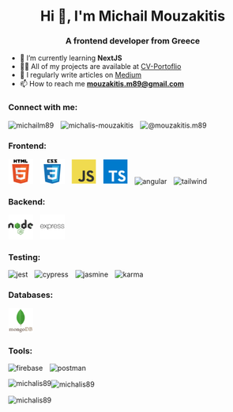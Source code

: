 <h1 align="center">Hi 👋, I'm Michail Mouzakitis</h1>
<h3 align="center">A frontend developer from Greece</h3>

- 🌱 I’m currently learning **NextJS** 
- 👨‍💻 All of my projects are available at [CV-Portoflio](https://cv-portoflio.web.app) 
- 📝 I regularly write articles on [Medium](https://medium.com/@mouzakitis.m89) 
- 📫 How to reach me **mouzakitis.m89@gmail.com**

<h3 align="left">Connect with me:</h3>
<p align="left">
  <a href="https://twitter.com/michailm89" style="text-decoration: none" target="blank"
    ><img
      align="center"
      src="https://raw.githubusercontent.com/rahuldkjain/github-profile-readme-generator/master/src/images/icons/Social/twitter.svg"
      alt="michailm89"
      height="40"
      width="50"
      style="margin-right: 10px"
  /></a>
  <a
    href="https://linkedin.com/in/michalis-mouzakitis"
    style="text-decoration: none;"
    target="_blank"
    ><img
      align="center"
      src="https://raw.githubusercontent.com/rahuldkjain/github-profile-readme-generator/master/src/images/icons/Social/linked-in-alt.svg"
      alt="michalis-mouzakitis"
      height="40"
      width="50"
      style="margin-right: 10px;"
  /></a>
  <a href="https://medium.com/@mouzakitis.m89" style="text-decoration: none;" target="_blank"
    ><img
      align="center"
      src="https://raw.githubusercontent.com/rahuldkjain/github-profile-readme-generator/master/src/images/icons/Social/medium.svg"
      alt="@mouzakitis.m89"
      height="40"
      width="50"
      style="margin-right: 10px;"
  /></a>
</p>

<h3 align="left">Frontend:</h3>
<p align="left">
  <a href="https://www.w3.org/html/" target="_blank" rel="noreferrer" style="text-decoration: none">
    <img
      src="https://raw.githubusercontent.com/devicons/devicon/master/icons/html5/html5-original-wordmark.svg"
      alt="html5"
      width="50"
      height="50"
      style="margin-right: 10px"
    />
  </a>
  <a
    href="https://www.w3schools.com/css/"
    target="_blank"
    style="text-decoration: none"
  >
    <img
      src="https://raw.githubusercontent.com/devicons/devicon/master/icons/css3/css3-original-wordmark.svg"
      alt="css3"
      width="50"
      height="50"
      style="margin-right: 10px"
    />
  </a>
  <a
    href="https://developer.mozilla.org/en-US/docs/Web/JavaScript"
    target="_blank"
    style="text-decoration: none"
  >
    <img
      src="https://raw.githubusercontent.com/devicons/devicon/master/icons/javascript/javascript-original.svg"
      alt="javascript"
      width="50"
      height="50"
      style="margin-right: 10px"
    />
  </a>
  <a
    href="https://www.typescriptlang.org/"
    target="_blank"
    style="text-decoration: none"
  >
    <img
      src="https://raw.githubusercontent.com/devicons/devicon/master/icons/typescript/typescript-original.svg"
      alt="typescript"
      width="50"
      height="50"
      style="margin-right: 10px"
    />
  </a>
  <a href="https://angular.io" target="_blank" rel="noreferrer" style="text-decoration: none">
    <img
      src="https://angular.io/assets/images/logos/angular/angular.svg"
      alt="angular"
      width="50"
      height="50"
      style="margin-right: 10px"
    />
  </a>
  <a href="https://tailwindcss.com/" target="_blank" rel="noreferrer" style="text-decoration: none">
    <img
      src="https://www.vectorlogo.zone/logos/tailwindcss/tailwindcss-icon.svg"
      alt="tailwind"
      width="50"
      height="50"
      style="margin-right: 10px"
    />
  </a>
</p>

<h3 align="left">Backend:</h3>
<p align="left">
  <a href="https://nodejs.org" target="_blank" style="text-decoration: none">
    <img
      src="https://raw.githubusercontent.com/devicons/devicon/master/icons/nodejs/nodejs-original-wordmark.svg"
      alt="nodejs"
      width="50"
      height="50"
      style="margin-right: 10px"
    />
  </a>
  <a href="https://expressjs.com" target="_blank" style="text-decoration: none">
    <img
      src="https://raw.githubusercontent.com/devicons/devicon/master/icons/express/express-original-wordmark.svg"
      alt="express"
      width="50"
      height="50"
      style="margin-right: 10px"
    />
  </a>
</p>

<h3 align="left">Testing:</h3>
<p align="left">
  <a href="https://jestjs.io" target="_blank" rel="noreferrer" style="text-decoration: none">
    <img
      src="https://www.vectorlogo.zone/logos/jestjsio/jestjsio-icon.svg"
      alt="jest"
      width="50"
      height="50"
      style="margin-right: 10px"
    />
  </a>
  <a href="https://www.cypress.io" target="_blank" rel="noreferrer" style="text-decoration: none">
    <img
      src="https://raw.githubusercontent.com/simple-icons/simple-icons/6e46ec1fc23b60c8fd0d2f2ff46db82e16dbd75f/icons/cypress.svg"
      alt="cypress"
      width="50"
      height="50"
      style="margin-right: 10px"
    />
  </a>
  <a
    href="https://jasmine.github.io/"
    target="_blank"
    rel="noreferrer"
    style="text-decoration: none"
  >
    <img
      src="https://www.vectorlogo.zone/logos/jasmine/jasmine-icon.svg"
      alt="jasmine"
      width="50"
      height="50"
      style="margin-right: 10px"
    />
  </a>
  <a
    href="https://karma-runner.github.io/latest/index.html"
    target="_blank"
    rel="noreferrer"
    style="text-decoration: none"
  >
    <img
      src="https://raw.githubusercontent.com/detain/svg-logos/780f25886640cef088af994181646db2f6b1a3f8/svg/karma.svg"
      alt="karma"
      width="50"
      height="50"
      style="margin-right: 10px"
    />
  </a>
</p>

<h3 align="left">Databases:</h3>
<p align="left">
  <a href="https://www.mongodb.com/" target="_blank" rel="noreferrer" style="text-decoration: none">
    <img
      src="https://raw.githubusercontent.com/devicons/devicon/master/icons/mongodb/mongodb-original-wordmark.svg"
      alt="mongodb"
      width="50"
      height="50"
      style="margin-right: 10px"
    />
  </a>
</p>

<h3 align="left">Tools:</h3>
<p align="left">
  <a
    href="https://firebase.google.com/"
    target="_blank"
    rel="noreferrer"
    style="text-decoration: none"
  >
    <img
      src="https://www.vectorlogo.zone/logos/firebase/firebase-icon.svg"
      alt="firebase"
      width="50"
      height="50"
      style="margin-right: 10px"
    />
  </a>
  <a href="https://postman.com" target="_blank" rel="noreferrer" style="text-decoration: none">
    <img
      src="https://www.vectorlogo.zone/logos/getpostman/getpostman-icon.svg"
      alt="postman"
      width="50"
      height="50"
      style="margin-right: 10px"
    />
  </a>
</p>

<p>
  <img
    align="left"
    src="https://github-readme-stats.vercel.app/api/top-langs?username=michalis89&show_icons=true&locale=en&layout=compact"
    alt="michalis89"
  />
</p>

<p>
  <img
    align="center"
    src="https://github-readme-stats.vercel.app/api?username=michalis89&show_icons=true&locale=en"
    alt="michalis89"
  />
</p>

<p>
  <img
    align="center"
    src="https://github-readme-streak-stats.herokuapp.com/?user=michalis89&"
    alt="michalis89"
  />
</p>
